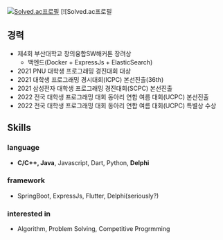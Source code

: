 [![Solved.ac프로필](http://mazassumnida.wtf/api/generate_badge?boj=whquddn55)](https://solved.ac/whquddn55) [![Solved.ac프로필

## 경력
* 제4회 부산대학교 창의융합SW해커톤 장려상
  - 백엔드(Docker + ExpressJs + ElasticSearch)
* 2021 PNU 대학생 프로그래밍 경진대회 대상
* 2021 대학생 프로그래밍 경시대회(ICPC) 본선진출(36th)
* 2021 삼성전자 대학생 프로그래밍 경진대회(SCPC) 본선진출
* 2022 전국 대학생 프로그래밍 대회 동아리 연합 여름 대회(UCPC) 본선진출
* 2022 전국 대학생 프로그래밍 대회 동아리 연합 여름 대회(UCPC) 특별상 수상

##  Skills
### language
* **C/C++, Java**, Javascript, Dart, Python, **Delphi**
### framework
* SpringBoot, ExpressJs, Flutter, Delphi(seriously?)
### interested in
* Algorithm, Problem Solving, Competitive Progrmming
